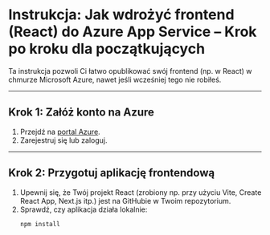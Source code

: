 # Instrukcja: Jak wdrożyć frontend (React) do Azure App Service – Krok po kroku dla początkujących

Ta instrukcja pozwoli Ci łatwo opublikować swój frontend (np. w React) w chmurze Microsoft Azure, nawet jeśli wcześniej tego nie robiłeś.

---

## Krok 1: Załóż konto na Azure

1. Przejdź na [portal Azure](https://portal.azure.com/).
2. Zarejestruj się lub zaloguj.

---

## Krok 2: Przygotuj aplikację frontendową

1. Upewnij się, że Twój projekt React (zrobiony np. przy użyciu Vite, Create React App, Next.js itp.) jest na GitHubie w Twoim repozytorium.
2. Sprawdź, czy aplikacja działa lokalnie:
    ```bash
    npm install
   